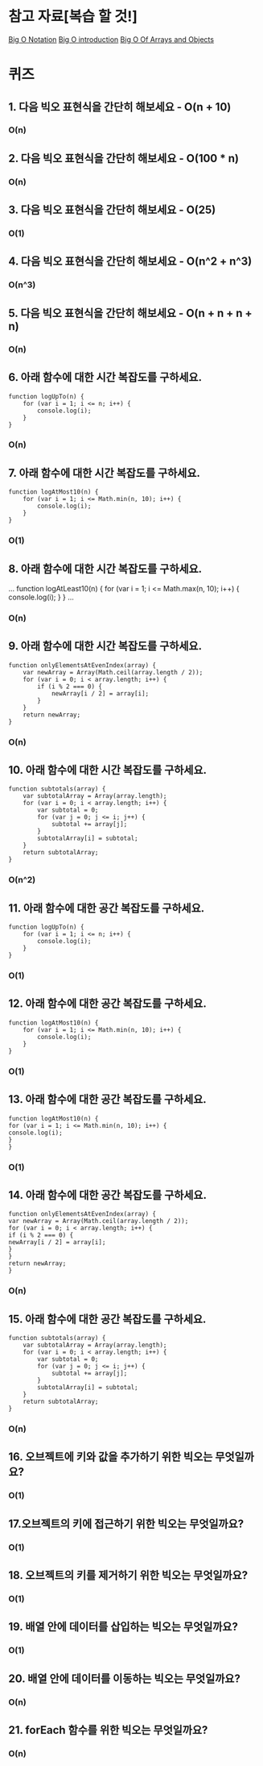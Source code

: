 # 참고 자료[복습 할 것!]

[Big O Notation](https://cs.slides.com/colt_steele/big-o-notation#/9)
[Big O introduction](https://rithmschool.github.io/function-timer-demo/)
[Big O Of Arrays and Objects](https://cs.slides.com/colt_steele/built-in-data-structures-25)

# 퀴즈

## 1. 다음 빅오 표현식을 간단히 해보세요 - O(n + 10)

### O(n)

## 2. 다음 빅오 표현식을 간단히 해보세요 - O(100 \* n)

### O(n)

## 3. 다음 빅오 표현식을 간단히 해보세요 - O(25)

### O(1)

## 4. 다음 빅오 표현식을 간단히 해보세요 - O(n^2 + n^3)

### O(n^3)

## 5. 다음 빅오 표현식을 간단히 해보세요 - O(n + n + n + n)

### O(n)

## 6. 아래 함수에 대한 시간 복잡도를 구하세요.

```
function logUpTo(n) {
    for (var i = 1; i <= n; i++) {
        console.log(i);
    }
}
```

### O(n)

## 7. 아래 함수에 대한 시간 복잡도를 구하세요.

```
function logAtMost10(n) {
    for (var i = 1; i <= Math.min(n, 10); i++) {
        console.log(i);
    }
}
```

### O(1)

## 8. 아래 함수에 대한 시간 복잡도를 구하세요.

...
function logAtLeast10(n) {
for (var i = 1; i <= Math.max(n, 10); i++) {
console.log(i);
}
}
...

### O(n)

## 9. 아래 함수에 대한 시간 복잡도를 구하세요.

```
function onlyElementsAtEvenIndex(array) {
    var newArray = Array(Math.ceil(array.length / 2));
    for (var i = 0; i < array.length; i++) {
        if (i % 2 === 0) {
            newArray[i / 2] = array[i];
        }
    }
    return newArray;
}
```

### O(n)

## 10. 아래 함수에 대한 시간 복잡도를 구하세요.

```
function subtotals(array) {
    var subtotalArray = Array(array.length);
    for (var i = 0; i < array.length; i++) {
        var subtotal = 0;
        for (var j = 0; j <= i; j++) {
            subtotal += array[j];
        }
        subtotalArray[i] = subtotal;
    }
    return subtotalArray;
}
```

### O(n^2)

## 11. 아래 함수에 대한 공간 복잡도를 구하세요.

```
function logUpTo(n) {
    for (var i = 1; i <= n; i++) {
        console.log(i);
    }
}
```

### O(1)

## 12. 아래 함수에 대한 공간 복잡도를 구하세요.

```
function logAtMost10(n) {
    for (var i = 1; i <= Math.min(n, 10); i++) {
        console.log(i);
    }
}
```

### O(1)

## 13. 아래 함수에 대한 공간 복잡도를 구하세요.

```
function logAtMost10(n) {
for (var i = 1; i <= Math.min(n, 10); i++) {
console.log(i);
}
}

```

### O(1)

## 14. 아래 함수에 대한 공간 복잡도를 구하세요.

```
function onlyElementsAtEvenIndex(array) {
var newArray = Array(Math.ceil(array.length / 2));
for (var i = 0; i < array.length; i++) {
if (i % 2 === 0) {
newArray[i / 2] = array[i];
}
}
return newArray;
}
```

### O(n)

## 15. 아래 함수에 대한 공간 복잡도를 구하세요.

```
function subtotals(array) {
    var subtotalArray = Array(array.length);
    for (var i = 0; i < array.length; i++) {
        var subtotal = 0;
        for (var j = 0; j <= i; j++) {
            subtotal += array[j];
        }
        subtotalArray[i] = subtotal;
    }
    return subtotalArray;
}
```

### O(n)

## 16. 오브젝트에 키와 값을 추가하기 위한 빅오는 무엇일까요?

### O(1)

## 17.오브젝트의 키에 접근하기 위한 빅오는 무엇일까요?

### O(1)

## 18. 오브젝트의 키를 제거하기 위한 빅오는 무엇일까요?

### O(1)

## 19. 배열 안에 데이터를 삽입하는 빅오는 무엇일까요?

### O(1)

## 20. 배열 안에 데이터를 이동하는 빅오는 무엇일까요?

### O(n)

## 21. forEach 함수를 위한 빅오는 무엇일까요?

### O(n)
